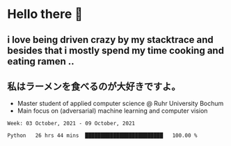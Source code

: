 # Hello there 👋

## i love being driven crazy by my stacktrace and besides that i mostly spend my time cooking and eating ramen ..
## 私はラーメンを食べるのが大好きですよ。

* Master student of applied computer science @ Ruhr University Bochum
* Main focus on (adversarial) machine learning and computer vision

<!--START_SECTION:waka-->
```text
Week: 03 October, 2021 - 09 October, 2021

Python   26 hrs 44 mins  █████████████████████████   100.00 % 
```
<!--END_SECTION:waka-->
